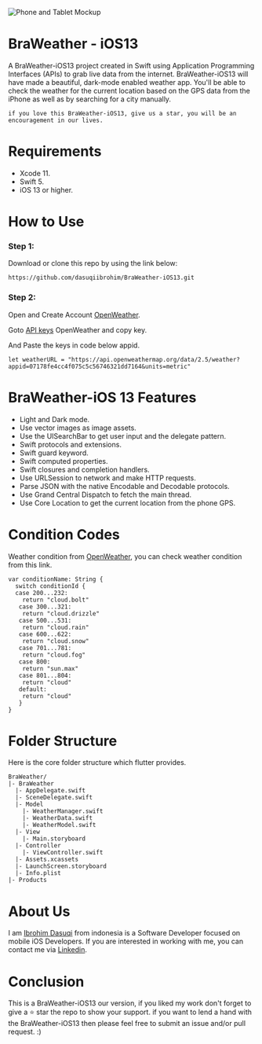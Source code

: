 ![Phone and Tablet Mockup](https://user-images.githubusercontent.com/73922909/113810539-b30f2400-9794-11eb-83e8-9078bf158463.jpg)


# BraWeather - iOS13
A BraWeather-iOS13 project created in Swift using Application Programming Interfaces (APIs) to grab live data from the internet. BraWeather-iOS13 will have made a beautiful, dark-mode enabled weather app. You'll be able to check the weather for the current location based on the GPS data from the iPhone as well as by searching for a city manually.

```
if you love this BraWeather-iOS13, give us a star, you will be an encouragement in our lives.
```

# Requirements
* Xcode 11.
* Swift 5.
* iOS 13 or higher.

# How to Use
### Step 1:

Download or clone this repo by using the link below:

```
https://github.com/dasuqiibrohim/BraWeather-iOS13.git
```

### Step 2:
Open and Create Account [OpenWeather](https://openweathermap.org).

Goto [API keys](https://home.openweathermap.org/api_keys) OpenWeather and copy key. 

And Paste the keys in code below appid.

```
let weatherURL = "https://api.openweathermap.org/data/2.5/weather?appid=07178fe4cc4f075c5c56746321dd7164&units=metric"
```

# BraWeather-iOS 13 Features
* Light and Dark mode.
* Use vector images as image assets.
* Use the UISearchBar to get user input and the delegate pattern.
* Swift protocols and extensions.
* Swift guard keyword.
* Swift computed properties.
* Swift closures and completion handlers.
* Use URLSession to network and make HTTP requests.
* Parse JSON with the native Encodable and Decodable protocols.
* Use Grand Central Dispatch to fetch the main thread.
* Use Core Location to get the current location from the phone GPS.

# Condition Codes
Weather condition from [OpenWeather](https://openweathermap.org/weather-conditions), you can check weather condition from this link.

```
var conditionName: String {
  switch conditionId {
  case 200...232:
    return "cloud.bolt"
   case 300...321:
    return "cloud.drizzle"
   case 500...531:
    return "cloud.rain"
   case 600...622:
    return "cloud.snow"
   case 701...781:
    return "cloud.fog"
   case 800:
    return "sun.max"
   case 801...804:
    return "cloud"
   default:
    return "cloud"
   }
}
```

# Folder Structure
Here is the core folder structure which flutter provides.
```
BraWeather/
|- BraWeather
  |- AppDelegate.swift
  |- SceneDelegate.swift
  |- Model
    |- WeatherManager.swift
    |- WeatherData.swift
    |- WeatherModel.swift
  |- View
    |- Main.storyboard
  |- Controller
    |- ViewController.swift
  |- Assets.xcassets
  |- LaunchScreen.storyboard
  |- Info.plist
|- Products
```

# About Us
I am [Ibrohim Dasuqi](https://github.com/dasuqiibrohim) from indonesia is a Software Developer focused on mobile iOS Developers. If you are interested in working with me, you can contact me via [Linkedin](https://www.linkedin.com/in/dasuqiibrohim/).

# Conclusion
This is a BraWeather-iOS13 our version, if you liked my work don't forget to give a ⭐ star the repo to show your support. if you want to lend a hand with the BraWeather-iOS13 then please feel free to submit an issue and/or pull request. :)
